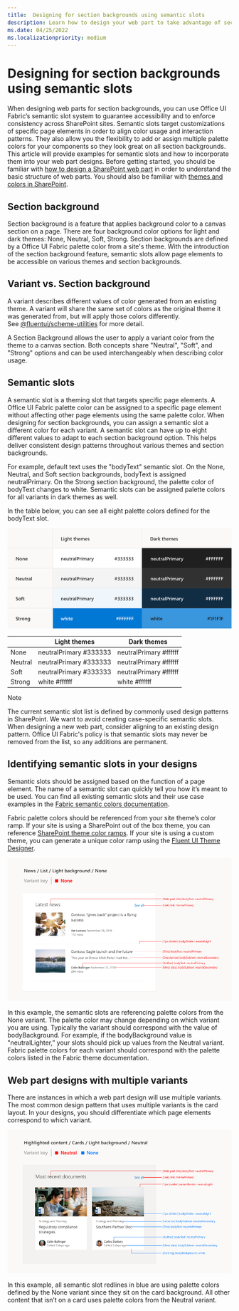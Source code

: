 ```yaml
---
title:  Designing for section backgrounds using semantic slots
description: Learn how to design your web part to take advantage of section backgrounds using semantic slots.
ms.date: 04/25/2022
ms.localizationpriority: medium
---
```


# Designing for section backgrounds using semantic slots

When designing web parts for section backgrounds, you can use Office UI Fabric’s semantic slot system to guarantee accessibility and to enforce consistency across SharePoint sites. Semantic slots target customizations of specific page elements in order to align color usage and interaction patterns. They also allow you the flexibility to add or assign multiple palette colors for your components so they look great on all section backgrounds. This article will provide examples for semantic slots and how to incorporate them into your web part designs. Before getting started, you should be familiar with [how to design a SharePoint web part](design-a-web-part.md) in order to understand the basic structure of web parts. You should also be familiar with [themes and colors in SharePoint](themes-colors.md).

## Section background

Section background is a feature that applies background color to a canvas section on a page. There are four background color options for light and dark themes: None, Neutral, Soft, Strong. Section backgrounds are defined by a Office UI Fabric palette color from a site's theme. With the introduction of the section background feature, semantic slots allow page elements to be accessible on various themes and section backgrounds.

## Variant vs. Section background

A variant describes different values of color generated from an existing theme. A variant will share the same set of colors as the original theme it was generated from, but will apply those colors differently. See [@fluentui/scheme-utilities](https://github.com/microsoft/fluentui/blob/master/packages/scheme-utilities/README.md) for more detail.

A Section Background allows the user to apply a variant color from the theme to a canvas section. Both concepts share "Neutral", "Soft", and "Strong" options and can be used interchangeably when describing color usage.

## Semantic slots

A semantic slot is a theming slot that targets specific page elements. A Office UI Fabric palette color can be assigned to a specific page element without affecting other page elements using the same palette color. When designing for section backgrounds, you can assign a semantic slot a different color for each variant. A semantic slot can have up to eight different values to adapt to each section background option. This helps deliver consistent design patterns throughout various themes and section backgrounds.

For example, default text uses the "bodyText" semantic slot. On the None, Neutral, and Soft section backgrounds, bodyText is assigned neutralPrimary. On the Strong section background, the palette color of bodyText changes to white. Semantic slots can be assigned palette colors for all variants in dark themes as well.

In the table below, you can see all eight palette colors defined for the bodyText slot.

![Example table showing semantic slots on light and dark theme variants](../images/doc-semantic-slot-940px-table.png)

||Light themes|Dark themes|
| --- | --- | --- |
|None|neutralPrimary #333333|neutralPrimary #ffffff |
|Neutral|neutralPrimary #333333| neutralPrimary #ffffff|
|Soft|neutralPrimary #333333|neutralPrimary #ffffff|
|Strong |white #ffffff|white #ffffff|

> [!NOTE]
> The current semantic slot list is defined by commonly used design patterns in SharePoint. We want to avoid creating case-specific semantic slots. When designing a new web part, consider aligning to an existing design pattern. Office UI Fabric's policy is that semantic slots may never be removed from the list, so any additions are permanent.

## Identifying semantic slots in your designs

Semantic slots should be assigned based on the function of a page element. The name of a semantic slot can quickly tell you how it’s meant to be used. You can find all existing semantic slots and their use case examples in the [Fabric semantic colors documentation](https://developer.microsoft.com/en-us/fluentui#/styles/web/colors/theme-slots).

Fabric palette colors should be referenced from your site theme’s color ramp. If your site is using a SharePoint out of the box theme, you can reference [SharePoint theme color ramps](https://fluentfabric.azurewebsites.net/#/color/products). If your site is using a custom theme, you can generate a unique color ramp using the [Fluent UI Theme Designer](https://aka.ms/themedesigner).

![Example of redlines for a web part in the None section background](../images/doc-semantic-slot-1.png)

In this example, the semantic slots are referencing palette colors from the None variant. The palette color may change depending on which variant you are using. Typically the variant should correspond with the value of bodyBackground. For example, if the bodyBackground value is "neutralLighter,” your slots should pick up values from the Neutral variant. Fabric palette colors for each variant should correspond with the palette colors listed in the Fabric theme documentation.

## Web part designs with multiple variants

There are instances in which a web part design will use multiple variants. The most common design pattern that uses multiple variants is the card layout. In your designs, you should differentiate which page elements correspond to which variant.

![Example of multiple variant redlines for a web part in the Neutral section background](../images/doc-semantic-slot-2.png)

In this example, all semantic slot redlines in blue are using palette colors defined by the None variant since they sit on the card background. All other content that isn’t on a card uses palette colors from the Neutral variant.
